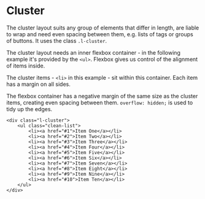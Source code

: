 # Cluster

The cluster layout suits any group of elements that differ in length, are liable to wrap and need even spacing between them, e.g. lists of tags or groups of buttons. It uses the class `.l-cluster`.

The cluster layout needs an inner flexbox container - in the following example it's provided by the `<ul>`. Flexbox gives us control of the alignment of items inside.

The cluster items - `<li>` in this example - sit within this container. Each item has a margin on all sides.

The flexbox container has a negative margin of the same size as the cluster items, creating even spacing between them. `overflow: hidden;` is used to tidy up the edges.

```
<div class="l-cluster">
    <ul class="clean-list">
        <li><a href="#1">Item One</a></li>
        <li><a href="#2">Item Two</a></li>
        <li><a href="#3">Item Three</a></li>
        <li><a href="#4">Item Four</a></li>
        <li><a href="#5">Item Five</a></li>
        <li><a href="#6">Item Six</a></li>
        <li><a href="#7">Item Seven</a></li>
        <li><a href="#8">Item Eight</a></li>
        <li><a href="#9">Item Nine</a></li>
        <li><a href="#10">Item Ten</a></li>
    </ul>
</div>
```